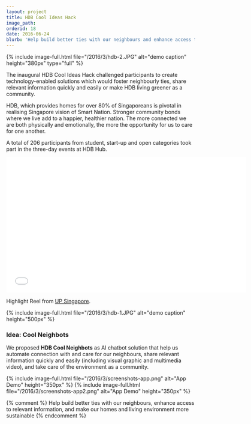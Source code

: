 ```yaml
---
layout: project
title: HDB Cool Ideas Hack 
image_path: 
orderid: 18
date: 2016-06-24
blurb: 'Help build better ties with our neighbours and enhance access to relevant information with Digital Chatbot.'
---
```

{% include image-full.html file="/2016/3/hdb-2.JPG" alt="demo caption" height="380px" type="full" %}
<p class='sublead'>The inaugural HDB Cool Ideas Hack challenged participants to create technology-enabled solutions which would foster neighbourly ties, share relevant information quickly and easily or make HDB living greener as a community.</p>
<!--more-->
HDB, which provides homes for over 80% of Singaporeans is pivotal in realising Singapore vision of Smart Nation. Stronger community bonds where we live add to a happier, healthier nation. The more connected we are both physically and emotionally, the more the opportunity for us to care for one another. 

A total of 206 participants from student, start-up and open categories took part in the three-day events at HDB Hub.

<iframe src="//player.vimeo.com/video/180260004?title=0&amp;byline=0&amp;portrait=0" width="640" height="360" frameborder="0" webkitallowfullscreen mozallowfullscreen allowfullscreen></iframe>
<p>Highlight Reel from <a href="http://www.upsingapore.com/events/hdb-cool-ideas-hack/">UP Singapore</a>.</p>

{% include image-full.html file="/2016/3/hdb-1.JPG" alt="demo caption" height="500px" %}

### Idea: Cool Neighbots
We proposed **HDB Cool Neighbots** as AI chatbot solution that help us automate connection with and care for our neighbours, share relevant information quickly and easily (including visual graphic and multimedia video), and take care of the environment as a community.

{% include image-full.html file="/2016/3/screenshots-app.png" alt="App Demo" height="350px" %}
{% include image-full.html file="/2016/3/screenshots-app2.png" alt="App Demo" height="350px" %}




{% comment %}
Help build better ties with our neighbours, enhance access to relevant information, and make our homes and living environment more sustainable
{% endcomment %}
